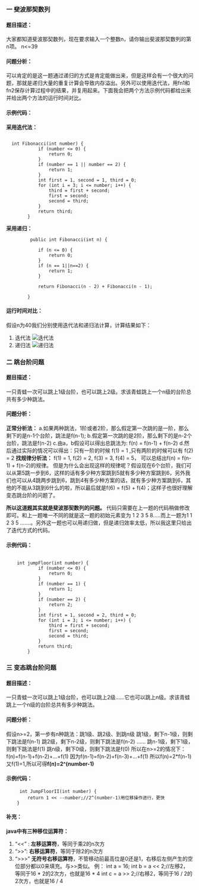 ### 一 斐波那契数列
#### **题目描述：**
大家都知道斐波那契数列，现在要求输入一个整数n，请你输出斐波那契数列的第n项。
n<=39

#### **问题分析：**
可以肯定的是这一题通过递归的方式是肯定能做出来，但是这样会有一个很大的问题，那就是递归大量的重复计算会导致内存溢出。另外可以使用迭代法，用fn1和fn2保存计算过程中的结果，并复用起来。下面我会把两个方法示例代码都给出来并给出两个方法的运行时间对比。

#### **示例代码：**
**采用迭代法：**

```

  int Fibonacci(int number) {
			if (number <= 0) {
				return 0;
			}
			if (number == 1 || number == 2) {
				return 1;
			}
			int first = 1, second = 1, third = 0;
			for (int i = 3; i <= number; i++) {
				third = first + second;
				first = second;
				second = third;
			}
			return third;
		}
```
**采用递归：**
```
		 public int Fibonacci(int n) {
           
			if (n <= 0) {
				return 0;
			}
			if (n == 1||n==2) {
				return 1;
			}

			return Fibonacci(n - 2) + Fibonacci(n - 1);

		}
```

#### **运行时间对比：**
假设n为40我们分别使用迭代法和递归法计算，计算结果如下：
1. 迭代法
![迭代法](https://ws1.sinaimg.cn/large/006rNwoDgy1fpydt5as85j308a025dfl.jpg)
2. 递归法
 ![递归法](https://ws1.sinaimg.cn/large/006rNwoDgy1fpydt2d1k3j30ed02kt8i.jpg)


### 二  跳台阶问题
#### **题目描述：**
一只青蛙一次可以跳上1级台阶，也可以跳上2级。求该青蛙跳上一个n级的台阶总共有多少种跳法。
#### **问题分析：**
**正常分析法：**
a.如果两种跳法，1阶或者2阶，那么假定第一次跳的是一阶，那么剩下的是n-1个台阶，跳法是f(n-1);
b.假定第一次跳的是2阶，那么剩下的是n-2个台阶，跳法是f(n-2)
c.由a，b假设可以得出总跳法为: f(n) = f(n-1) + f(n-2) 
d.然后通过实际的情况可以得出：只有一阶的时候 f(1) = 1 ,只有两阶的时候可以有 f(2) = 2
**找规律分析法：**
f(1) = 1, f(2) = 2, f(3) = 3, f(4) = 5，  可以总结出f(n) = f(n-1) + f(n-2)的规律。
但是为什么会出现这样的规律呢？假设现在6个台阶，我们可以从第5跳一步到6，这样的话有多少种方案跳到5就有多少种方案跳到6，另外我们也可以从4跳两步跳到6，跳到4有多少种方案的话，就有多少种方案跳到6，其他的不能从3跳到6什么的啦，所以最后就是f(6) = f(5) + f(4)；这样子也很好理解变态跳台阶的问题了。

**所以这道题其实就是斐波那契数列的问题。**
代码只需要在上一题的代码稍做修改即可。和上一题唯一不同的就是这一题的初始元素变为 1 2 3 5 8.....而上一题为1 1 2  3 5 .......。另外这一题也可以用递归做，但是递归效率太低，所以我这里只给出了迭代方式的代码。
#### **示例代码：**
```

	int jumpFloor(int number) {
			if (number <= 0) {
				return 0;
			}
			if (number == 1) {
				return 1;
			}
			if (number == 2) {
				return 2;
			}
			int first = 1, second = 2, third = 0;
			for (int i = 3; i <= number; i++) {
				third = first + second;
				first = second;
				second = third;
			}
			return third;
		}
```


### 三 变态跳台阶问题
#### **题目描述：**
一只青蛙一次可以跳上1级台阶，也可以跳上2级……它也可以跳上n级。求该青蛙跳上一个n级的台阶总共有多少种跳法。

#### **问题分析：**
假设n>=2，第一步有n种跳法：跳1级、跳2级、到跳n级
跳1级，剩下n-1级，则剩下跳法是f(n-1)
跳2级，剩下n-2级，则剩下跳法是f(n-2)
......
跳n-1级，剩下1级，则剩下跳法是f(1)
跳n级，剩下0级，则剩下跳法是f(0)
所以在n>=2的情况下：
f(n)=f(n-1)+f(n-2)+...+f(1)
因为f(n-1)=f(n-2)+f(n-3)+...+f(1)
所以f(n)=2*f(n-1) 又f(1)=1,所以可得**f(n)=2^(number-1)**

#### **示例代码：**

```
     int JumpFloorII(int number) {
		return 1 << --number;//2^(number-1)用位移操作进行，更快
	}
```
#### **补充：**
**java中有三种移位运算符：**

1.  “<<” :     **左移运算符**，等同于乘2的n次方
2.  “>>”:     **右移运算符**，等同于除2的n次方
3.  “>>>” **无符号右移运算符**，不管移动前最高位是0还是1，右移后左侧产生的空位部分都以0来填充。与>>类似。
例：
 int a = 16;
 int b = a << 2;//左移2，等同于16 * 2的2次方，也就是16 * 4
 int c = a >> 2;//右移2，等同于16 / 2的2次方，也就是16 / 4


